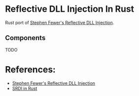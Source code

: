 # Reflective DLL Injection In Rust
Rust port of [Stephen Fewer's Reflective DLL Injection](https://github.com/stephenfewer/ReflectiveDLLInjection).

## Components
TODO

# References:
- [Stephen Fewer's Reflective DLL Injection](https://github.com/stephenfewer/ReflectiveDLLInjection)
- [SRDI in Rust](https://github.com/memN0ps/venom-rs)
